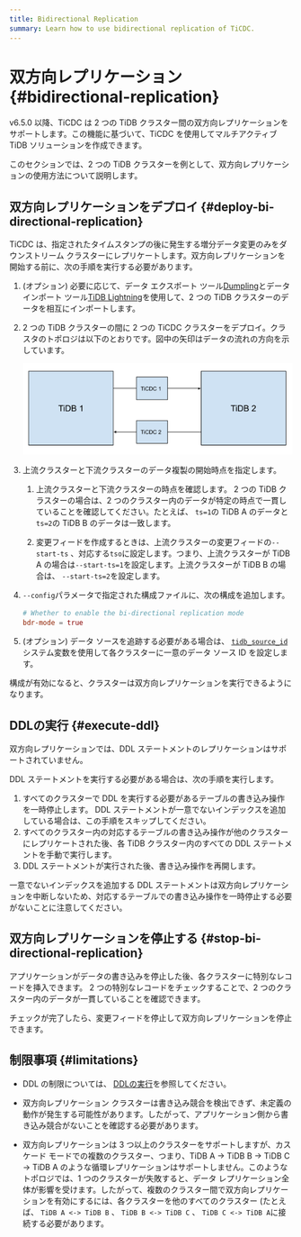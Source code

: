 ```yaml
---
title: Bidirectional Replication
summary: Learn how to use bidirectional replication of TiCDC.
---
```


# 双方向レプリケーション {#bidirectional-replication}

v6.5.0 以降、TiCDC は 2 つの TiDB クラスター間の双方向レプリケーションをサポートします。この機能に基づいて、TiCDC を使用してマルチアクティブ TiDB ソリューションを作成できます。

このセクションでは、2 つの TiDB クラスターを例として、双方向レプリケーションの使用方法について説明します。

## 双方向レプリケーションをデプロイ {#deploy-bi-directional-replication}

TiCDC は、指定されたタイムスタンプの後に発生する増分データ変更のみをダウンストリーム クラスターにレプリケートします。双方向レプリケーションを開始する前に、次の手順を実行する必要があります。

1.  (オプション) 必要に応じて、データ エクスポート ツール[<a href="/dumpling-overview.md">Dumpling</a>](/dumpling-overview.md)とデータ インポート ツール[<a href="/tidb-lightning/tidb-lightning-overview.md">TiDB Lightning</a>](/tidb-lightning/tidb-lightning-overview.md)を使用して、2 つの TiDB クラスターのデータを相互にインポートします。

2.  2 つの TiDB クラスターの間に 2 つの TiCDC クラスターをデプロイ。クラスタのトポロジは以下のとおりです。図中の矢印はデータの流れの方向を示しています。

    ![TiCDC bidirectional replication](/media/ticdc/ticdc-bidirectional-replication.png)

3.  上流クラスターと下流クラスターのデータ複製の開始時点を指定します。

    1.  上流クラスターと下流クラスターの時点を確認します。 2 つの TiDB クラスターの場合は、2 つのクラスター内のデータが特定の時点で一貫していることを確認してください。たとえば、 `ts=1`の TiDB A のデータと`ts=2`の TiDB B のデータは一致します。

    2.  変更フィードを作成するときは、上流クラスターの変更フィードの`--start-ts` 、対応する`tso`に設定します。つまり、上流クラスターが TiDB A の場合は`--start-ts=1`を設定します。上流クラスターが TiDB B の場合は、 `--start-ts=2`を設定します。

4.  `--config`パラメータで指定された構成ファイルに、次の構成を追加します。

    ```toml
    # Whether to enable the bi-directional replication mode
    bdr-mode = true
    ```

5.  (オプション) データ ソースを追跡する必要がある場合は、 [<a href="/system-variables.md#tidb_source_id-new-in-v650">`tidb_source_id`</a>](/system-variables.md#tidb_source_id-new-in-v650)システム変数を使用して各クラスターに一意のデータ ソース ID を設定します。

構成が有効になると、クラスターは双方向レプリケーションを実行できるようになります。

## DDLの実行 {#execute-ddl}

双方向レプリケーションでは、DDL ステートメントのレプリケーションはサポートされていません。

DDL ステートメントを実行する必要がある場合は、次の手順を実行します。

1.  すべてのクラスターで DDL を実行する必要があるテーブルの書き込み操作を一時停止します。 DDL ステートメントが一意でないインデックスを追加している場合は、この手順をスキップしてください。
2.  すべてのクラスター内の対応するテーブルの書き込み操作が他のクラスターにレプリケートされた後、各 TiDB クラスター内のすべての DDL ステートメントを手動で実行します。
3.  DDL ステートメントが実行された後、書き込み操作を再開します。

一意でないインデックスを追加する DDL ステートメントは双方向レプリケーションを中断しないため、対応するテーブルでの書き込み操作を一時停止する必要がないことに注意してください。

## 双方向レプリケーションを停止する {#stop-bi-directional-replication}

アプリケーションがデータの書き込みを停止した後、各クラスターに特別なレコードを挿入できます。 2 つの特別なレコードをチェックすることで、2 つのクラスター内のデータが一貫していることを確認できます。

チェックが完了したら、変更フィードを停止して双方向レプリケーションを停止できます。

## 制限事項 {#limitations}

-   DDL の制限については、 [<a href="#execute-ddl">DDLの実行</a>](#execute-ddl)を参照してください。

-   双方向レプリケーション クラスターは書き込み競合を検出できず、未定義の動作が発生する可能性があります。したがって、アプリケーション側から書き込み競合がないことを確認する必要があります。

-   双方向レプリケーションは 3 つ以上のクラスターをサポートしますが、カスケード モードでの複数のクラスター、つまり、TiDB A -&gt; TiDB B -&gt; TiDB C -&gt; TiDB A のような循環レプリケーションはサポートしません。このようなトポロジでは、1 つのクラスターが失敗すると、データ レプリケーション全体が影響を受けます。したがって、複数のクラスター間で双方向レプリケーションを有効にするには、各クラスターを他のすべてのクラスター (たとえば、 `TiDB A <-> TiDB B` 、 `TiDB B <-> TiDB C` 、 `TiDB C <-> TiDB A`に接続する必要があります。

